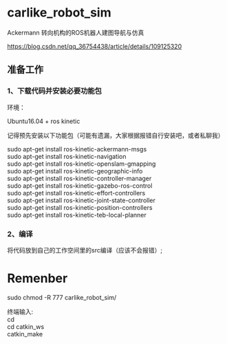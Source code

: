 # carlike_robot_sim  
Ackermann 转向机构的ROS机器人建图导航与仿真  
  
https://blog.csdn.net/qq_36754438/article/details/109125320  
  
## 准备工作  
### 1、下载代码并安装必要功能包  

环境：  
  
Ubuntu16.04 + ros kinetic  

记得预先安装以下功能包（可能有遗漏，大家根据报错自行安装吧，或者私聊我）   

sudo apt-get install ros-kinetic-ackermann-msgs  
sudo apt-get install ros-kinetic-navigation  
sudo apt-get install ros-kinetic-openslam-gmapping  
sudo apt-get install ros-kinetic-geographic-info  
sudo apt-get install ros-kinetic-controller-manager  
sudo apt-get install ros-kinetic-gazebo-ros-control  
sudo apt-get install ros-kinetic-effort-controllers  
sudo apt-get install ros-kinetic-joint-state-controller   
sudo apt-get install ros-kinetic-position-controllers   
sudo apt-get install ros-kinetic-teb-local-planner  

### 2、编译  
将代码放到自己的工作空间里的src编译（应该不会报错）;  

# Remenber  
sudo chmod -R 777 carlike_robot_sim/

终端输入:  
cd  
cd catkin_ws  
catkin_make  



